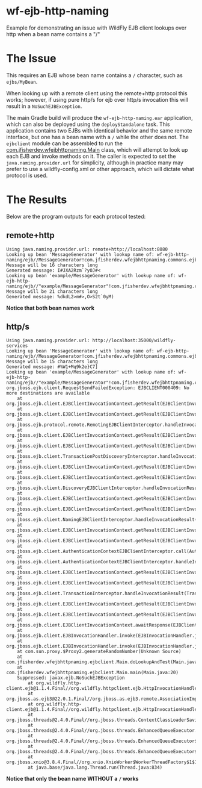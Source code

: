 # wf-ejb-http-naming
Example for demonstrating an issue with WildFly EJB client lookups over http when a bean name contains a "/"

# The Issue

This requires an EJB whose bean name contains a `/` character, such as `ejbs/MyBean`.

When looking up with a remote client using the remote+http protocol this works; however, if using pure http/s for ejb over http/s
invocation this will result in a `NoSuchEJBException`.

The main Gradle build will produce the `wf-ejb-http-naming.ear` application, which can also be deployed using the `deployStandalone`
task. This application contains two EJBs with identical behavior and the same remote interface, but one has a bean name with a `/` 
while the other does not. The `ejbclient` module can be assembled to run the [com.jfisherdev.wfejbhttpnaming.Main](ejbclient/src/main/java/com/jfisherdev/wfejbhttpnaming/ejbclient/Main.java) 
class, which will attempt to look up each EJB and invoke methods on it. The caller is expected to set the `java.naming.provider.url` 
for simplicity, although in practice many may prefer to use a wildfly-config.xml or other approach, which will 
dictate what protocol is used.

# The Results

Below are the program outputs for each protocol tested:

## remote+http

```
Using java.naming.provider.url: remote+http://localhost:8080
Looking up bean 'MessageGenerator' with lookup name of: wf-ejb-http-naming/ejb//MessageGenerator!com.jfisherdev.wfejbhttpnaming.commons.ejb.MessageGeneratorRemote
Message will be 16 characters long
Generated message: I#JXA2Rzm`?yOJ#<
Looking up bean 'example/MessageGenerator' with lookup name of: wf-ejb-http-naming/ejb//"example/MessageGenerator"!com.jfisherdev.wfejbhttpnaming.commons.ejb.MessageGeneratorRemote
Message will be 21 characters long
Generated message: %dkdL2>m#>,O>S2t`0yM)
```

**Notice that both bean names work**

## http/s

```
Using java.naming.provider.url: http://localhost:35000/wildfly-services
Looking up bean 'MessageGenerator' with lookup name of: wf-ejb-http-naming/ejb//MessageGenerator!com.jfisherdev.wfejbhttpnaming.commons.ejb.MessageGeneratorRemote
Message will be 15 characters long
Generated message: #%W1+Mq9k2e}C7]
Looking up bean 'example/MessageGenerator' with lookup name of: wf-ejb-http-naming/ejb//"example/MessageGenerator"!com.jfisherdev.wfejbhttpnaming.commons.ejb.MessageGeneratorRemote
org.jboss.ejb.client.RequestSendFailedException: EJBCLIENT000409: No more destinations are available
	at org.jboss.ejb.client.EJBClientInvocationContext.getResult(EJBClientInvocationContext.java:620)
	at org.jboss.ejb.client.EJBClientInvocationContext.getResult(EJBClientInvocationContext.java:551)
	at org.jboss.ejb.protocol.remote.RemotingEJBClientInterceptor.handleInvocationResult(RemotingEJBClientInterceptor.java:57)
	at org.jboss.ejb.client.EJBClientInvocationContext.getResult(EJBClientInvocationContext.java:622)
	at org.jboss.ejb.client.EJBClientInvocationContext.getResult(EJBClientInvocationContext.java:551)
	at org.jboss.ejb.client.TransactionPostDiscoveryInterceptor.handleInvocationResult(TransactionPostDiscoveryInterceptor.java:148)
	at org.jboss.ejb.client.EJBClientInvocationContext.getResult(EJBClientInvocationContext.java:622)
	at org.jboss.ejb.client.EJBClientInvocationContext.getResult(EJBClientInvocationContext.java:551)
	at org.jboss.ejb.client.DiscoveryEJBClientInterceptor.handleInvocationResult(DiscoveryEJBClientInterceptor.java:130)
	at org.jboss.ejb.client.EJBClientInvocationContext.getResult(EJBClientInvocationContext.java:622)
	at org.jboss.ejb.client.EJBClientInvocationContext.getResult(EJBClientInvocationContext.java:551)
	at org.jboss.ejb.client.NamingEJBClientInterceptor.handleInvocationResult(NamingEJBClientInterceptor.java:87)
	at org.jboss.ejb.client.EJBClientInvocationContext.getResult(EJBClientInvocationContext.java:622)
	at org.jboss.ejb.client.EJBClientInvocationContext.getResult(EJBClientInvocationContext.java:551)
	at org.jboss.ejb.client.AuthenticationContextEJBClientInterceptor.call(AuthenticationContextEJBClientInterceptor.java:59)
	at org.jboss.ejb.client.AuthenticationContextEJBClientInterceptor.handleInvocationResult(AuthenticationContextEJBClientInterceptor.java:52)
	at org.jboss.ejb.client.EJBClientInvocationContext.getResult(EJBClientInvocationContext.java:622)
	at org.jboss.ejb.client.EJBClientInvocationContext.getResult(EJBClientInvocationContext.java:551)
	at org.jboss.ejb.client.TransactionInterceptor.handleInvocationResult(TransactionInterceptor.java:212)
	at org.jboss.ejb.client.EJBClientInvocationContext.getResult(EJBClientInvocationContext.java:622)
	at org.jboss.ejb.client.EJBClientInvocationContext.getResult(EJBClientInvocationContext.java:551)
	at org.jboss.ejb.client.EJBClientInvocationContext.awaitResponse(EJBClientInvocationContext.java:1003)
	at org.jboss.ejb.client.EJBInvocationHandler.invoke(EJBInvocationHandler.java:182)
	at org.jboss.ejb.client.EJBInvocationHandler.invoke(EJBInvocationHandler.java:116)
	at com.sun.proxy.$Proxy2.generateRandomNumber(Unknown Source)
	at com.jfisherdev.wfejbhttpnaming.ejbclient.Main.doLookupAndTest(Main.java:30)
	at com.jfisherdev.wfejbhttpnaming.ejbclient.Main.main(Main.java:20)
	Suppressed: javax.ejb.NoSuchEJBException
		at org.wildfly.http-client.ejb@1.1.4.Final//org.wildfly.httpclient.ejb.HttpInvocationHandler$1.writeNoSuchEJB(HttpInvocationHandler.java:278)
		at org.jboss.as.ejb3@22.0.1.Final//org.jboss.as.ejb3.remote.AssociationImpl.receiveInvocationRequest(AssociationImpl.java:137)
		at org.wildfly.http-client.ejb@1.1.4.Final//org.wildfly.httpclient.ejb.HttpInvocationHandler.lambda$handleInternal$0(HttpInvocationHandler.java:135)
		at org.jboss.threads@2.4.0.Final//org.jboss.threads.ContextClassLoaderSavingRunnable.run(ContextClassLoaderSavingRunnable.java:35)
		at org.jboss.threads@2.4.0.Final//org.jboss.threads.EnhancedQueueExecutor.safeRun(EnhancedQueueExecutor.java:1990)
		at org.jboss.threads@2.4.0.Final//org.jboss.threads.EnhancedQueueExecutor$ThreadBody.doRunTask(EnhancedQueueExecutor.java:1486)
		at org.jboss.threads@2.4.0.Final//org.jboss.threads.EnhancedQueueExecutor$ThreadBody.run(EnhancedQueueExecutor.java:1377)
		at org.jboss.xnio@3.8.4.Final//org.xnio.XnioWorker$WorkerThreadFactory$1$1.run(XnioWorker.java:1280)
		at java.base/java.lang.Thread.run(Thread.java:834)
```
**Notice that only the bean name WITHOUT a `/` works**

